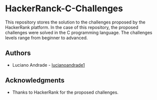 # HackerRanck-C-Challenges

This repository stores the solution to the challenges proposed by the HackerRank platform. In the case of this repository, the proposed challenges were solved in the C programming language. The challenges levels range from beginner to advanced.

## Authors

* Luciano Andrade - [lucianoandrade1](https://github.com/lucianoandrade1)

## Acknowledgments

* Thanks to HackerRank for the proposed challenges.
